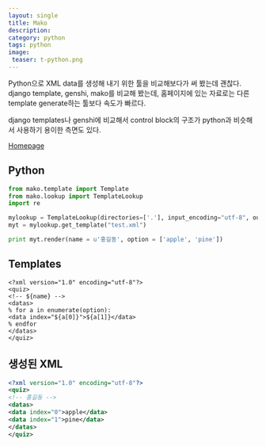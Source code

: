 ```yaml
---
layout: single
title: Mako
description: 
category: python
tags: python
image:
 teaser: t-python.png
---
```


Python으로 XML data를 생성해 내기 위한 툴을 비교해보다가 써 봤는데 괜찮다. django template, genshi,
mako를 비교해 봤는데, 홈페이지에 있는 자료로는 다른 template generate하는 툴보다 속도가 빠르다.

django templates나 genshi에 비교해서 control block의 구조가 python과 비슷해서 사용하기 용이한 측면도
있다.

[Homepage](http://www.makotemplates.org/)

## Python

```python
from mako.template import Template
from mako.lookup import TemplateLookup
import re

mylookup = TemplateLookup(directories=['.'], input_encoding="utf-8", output_encoding="utf-8")
myt = mylookup.get_template("test.xml")

print myt.render(name = u'홍길동', option = ['apple', 'pine'])
```

## Templates

	<?xml version="1.0" encoding="utf-8"?>
	<quiz>
    <!-- ${name} -->
    <datas>
	% for a in enumerate(option):
    <data index="${a[0]}">${a[1]}</data>
	% endfor
    </datas>
	</quiz>


## 생성된 XML

```xml
<?xml version="1.0" encoding="utf-8"?>
<quiz>
<!-- 홍길동 -->
<datas>
<data index="0">apple</data>
<data index="1">pine</data>
</datas>
</quiz>
```